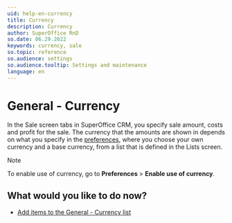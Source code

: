 ```yaml
---
uid: help-en-currency
title: Currency
description: Currency
author: SuperOffice RnD
so.date: 06.29.2022
keywords: currency, sale
so.topic: reference
so.audience: settings
so.audience.tooltip: Settings and maintenance
language: en
---
```


# General - Currency

In the Sale screen tabs in SuperOffice CRM, you specify sale amount, costs and profit for the sale. The currency that the amounts are shown in depends on what you specify in the [preferences][2], where you choose your own currency and a base currency, from a list that is defined in the Lists screen.

> [!NOTE]
> To enable use of currency, go to **Preferences** > **Enable use of currency**.

## What would you like to do now?

* [Add items to the General - Currency list][1]

<!-- Referenced links -->
[1]: adding-items-to-currency-list.md
[2]: ../../preferences/learn/index.md

<!-- Referenced images -->
